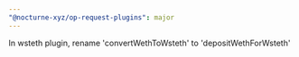 ```yaml
---
"@nocturne-xyz/op-request-plugins": major
---
```


In wsteth plugin, rename 'convertWethToWsteth' to 'depositWethForWsteth'
